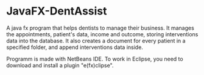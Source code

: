 # JavaFX-DentAssist

A java fx program that helps dentists to manage their business. It manages the appointments, patient's data, income and outcome, storing interventions data into the database. 
It also creates a document for every patient in a specified folder, and append interventions data inside.

Programm is made with NetBeans IDE. To work in Eclipse, you need to download and install a plugin "e(fx)clipse".
